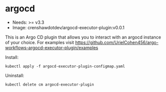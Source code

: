 <!-- This is an auto-generated file. DO NOT EDIT -->
# argocd

* Needs: >= v3.3
* Image: crenshawdotdev/argocd-executor-plugin:v0.0.1

This is an Argo CD plugin that allows you to interact with an argocd instance of your choice.
For examples visit https://github.com/UrielCohen456/argo-workflows-argocd-executor-plugin/examples


Install:

    kubectl apply -f argocd-executor-plugin-configmap.yaml

Uninstall:
	
    kubectl delete cm argocd-executor-plugin 
